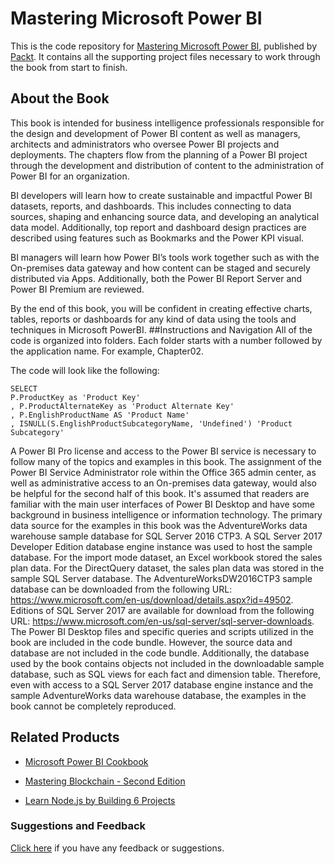 # Mastering Microsoft Power BI
This is the code repository for [Mastering Microsoft Power BI](https://www.packtpub.com/big-data-and-business-intelligence/mastering-microsoft-power-bi?utm_source=github&utm_medium=repository&utm_campaign=9781788297233), published by [Packt](https://www.packtpub.com/?utm_source=github). It contains all the supporting project files necessary to work through the book from start to finish.
## About the Book
This book is intended for business intelligence professionals responsible for the design and development of Power BI content as well as managers, architects and administrators who oversee Power BI projects and deployments. The chapters flow from the planning of a Power BI project through the development and distribution of content to the administration of Power BI for an organization.

BI developers will learn how to create sustainable and impactful Power BI datasets, reports, and dashboards. This includes connecting to data sources, shaping and enhancing source data, and developing an analytical data model. Additionally, top report and dashboard design practices are described using features such as Bookmarks and the Power KPI visual.

BI managers will learn how Power BI’s tools work together such as with the On-premises data gateway and how content can be staged and securely distributed via Apps. Additionally, both the Power BI Report Server and Power BI Premium are reviewed.

By the end of this book, you will be confident in creating effective charts, tables, reports or dashboards for any kind of data using the tools and techniques in Microsoft PowerBI. 
##Instructions and Navigation
All of the code is organized into folders. Each folder starts with a number followed by the application name. For example, Chapter02.



The code will look like the following:
```
SELECT
P.ProductKey as 'Product Key'
, P.ProductAlternateKey as 'Product Alternate Key'
, P.EnglishProductName AS 'Product Name'
, ISNULL(S.EnglishProductSubcategoryName, 'Undefined') 'Product
Subcategory'
```

A Power BI Pro license and access to the Power BI service is necessary to follow many of the
topics and examples in this book. The assignment of the Power BI Service Administrator
role within the Office 365 admin center, as well as administrative access to an On-premises
data gateway, would also be helpful for the second half of this book. It's assumed that
readers are familiar with the main user interfaces of Power BI Desktop and have some
background in business intelligence or information technology.
The primary data source for the examples in this book was the AdventureWorks data
warehouse sample database for SQL Server 2016 CTP3. A SQL Server 2017 Developer
Edition database engine instance was used to host the sample database. For the import
mode dataset, an Excel workbook stored the sales plan data. For the DirectQuery dataset,
the sales plan data was stored in the sample SQL Server database.
The AdventureWorksDW2016CTP3 sample database can be downloaded
from the following URL:
https://www.microsoft.com/en-us/download/details.aspx?id=49502.
Editions of SQL Server 2017 are available for download from the following
URL:
https://www.microsoft.com/en-us/sql-server/sql-server-downloads.
The Power BI Desktop files and specific queries and scripts utilized in the book are included
in the code bundle. However, the source data and database are not included in the code
bundle. Additionally, the database used by the book contains objects not included in the
downloadable sample database, such as SQL views for each fact and dimension table.
Therefore, even with access to a SQL Server 2017 database engine instance and the sample
AdventureWorks data warehouse database, the examples in the book cannot be completely
reproduced.

## Related Products
* [Microsoft Power BI Cookbook](https://www.packtpub.com/big-data-and-business-intelligence/microsoft-power-bi-cookbook?utm_source=github&utm_medium=repository&utm_campaign=9781788290142)

* [Mastering Blockchain - Second Edition](https://www.packtpub.com/big-data-and-business-intelligence/mastering-blockchain-second-edition?utm_source=github&utm_medium=repository&utm_campaign=9781788839044)

* [Learn Node.js by Building 6 Projects](https://www.packtpub.com/web-development/learn-nodejs-building-6-projects?utm_source=github&utm_medium=repository&utm_campaign=9781788293631)

### Suggestions and Feedback
[Click here](https://docs.google.com/forms/d/e/1FAIpQLSe5qwunkGf6PUvzPirPDtuy1Du5Rlzew23UBp2S-P3wB-GcwQ/viewform) if you have any feedback or suggestions.

